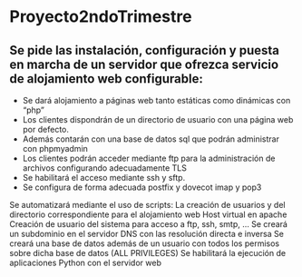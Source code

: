 # Proyecto2ndoTrimestre

## Se pide las instalación, configuración y puesta en marcha de un servidor que ofrezca servicio de alojamiento web configurable:

* Se dará alojamiento a páginas web tanto estáticas como dinámicas con “php”
* Los clientes dispondrán de un directorio de usuario con una página web por defecto. 
* Además contarán con una base de datos sql que podrán administrar con phpmyadmin
* Los clientes podrán acceder mediante ftp para la administración de archivos configurando adecuadamente TLS
* Se habilitará el acceso mediante ssh y sftp. 
* Se configura de forma adecuada postfix y dovecot imap y pop3

Se automatizará mediante el uso de scripts: 
La creación de usuarios y del directorio correspondiente para el alojamiento web
Host virtual en apache
Creación de usuario del sistema para acceso a ftp, ssh, smtp, …
Se creará un subdominio en el servidor DNS con las resolución directa e inversa
Se creará una base de datos además de un usuario con todos los permisos sobre dicha base de datos (ALL PRIVILEGES)
Se habilitará la ejecución de aplicaciones Python con el servidor web 
